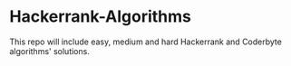 # Hackerrank-Algorithms

This repo will include easy, medium and hard Hackerrank and Coderbyte algorithms' solutions.
